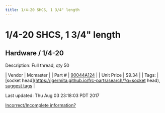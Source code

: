 ```yaml
---
title: 1/4-20 SHCS, 1 3/4" length
---
```


# 1/4-20 SHCS, 1 3/4" length
## Hardware / 1/4-20
Description: 	Full thread, qty 50 

| Vendor | Mcmaster | 
| Part # | [90044A124](https://www.mcmaster.com/#90044A124) | 
| Unit Price | $9.34 | 
| Tags: | [socket head](https://jgermita.github.io/frc-parts/search/?q=socket head), [suggest tags](https://docs.google.com/forms/d/e/1FAIpQLSeWyY8v3RgOty-MyWmh9U0iivNYN_molChYyS-0U-o-kOAv_g/viewform) | 

Last updated: Thu Aug 03 23:18:03 PDT 2017

 [Incorrect/Incomplete information?](https://docs.google.com/forms/d/e/1FAIpQLSeWyY8v3RgOty-MyWmh9U0iivNYN_molChYyS-0U-o-kOAv_g/viewform)